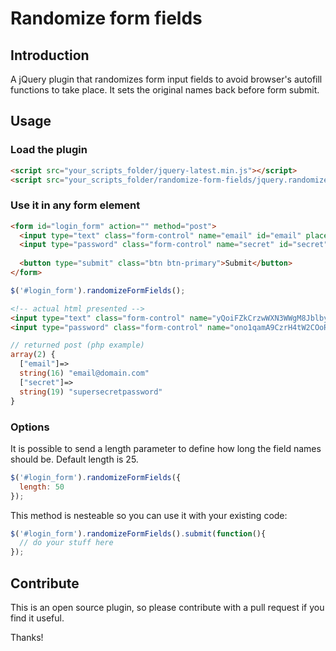 # Randomize form fields

## Introduction

A jQuery plugin that randomizes form input fields to avoid browser's autofill functions to take place. It sets the original names back before form submit.

## Usage

### Load the plugin

```html
<script src="your_scripts_folder/jquery-latest.min.js"></script>
<script src="your_scripts_folder/randomize-form-fields/jquery.randomizeFormFields.js"></script>
```

### Use it in any form element

```html
<form id="login_form" action="" method="post">
  <input type="text" class="form-control" name="email" id="email" placeholder="E-mail">
  <input type="password" class="form-control" name="secret" id="secret" placeholder="Password">
  
  <button type="submit" class="btn btn-primary">Submit</button>
</form>
```

```javascript
$('#login_form').randomizeFormFields();
```

```html
<!-- actual html presented -->
<input type="text" class="form-control" name="yQoiFZkCrzwWXN3WWgM8Jblby" id="email" placeholder="E-mail">
<input type="password" class="form-control" name="ono1qamA9CzrH4tW2COoRtFKI" id="secret" placeholder="Passord">
```

```php
// returned post (php example)
array(2) {
  ["email"]=>
  string(16) "email@domain.com"
  ["secret"]=>
  string(19) "supersecretpassword"
}
```

### Options

It is possible to send a length parameter to define how long the field names should be. Default length is 25.

```javascript
$('#login_form').randomizeFormFields({
  length: 50
});
```

This method is nesteable so you can use it with your existing code:

```javascript
$('#login_form').randomizeFormFields().submit(function(){
  // do your stuff here
});
```

## Contribute

This is an open source plugin, so please contribute with a pull request if you find it useful.

Thanks!

